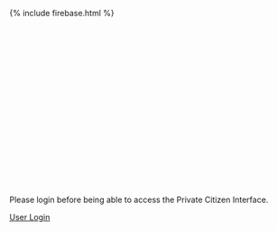 <!-- JS -->
<script src="//ajax.googleapis.com/ajax/libs/angularjs/1.3.15/angular.min.js"></script>

{% include firebase.html %}
<script src="https://embed.typeform.com/embed.js" type="text/javascript"></script>

<script>
firebase.auth().onAuthStateChanged(function(user) {
  if (user) {
    this.logged=true
  } else {
    this.logged=false
  }
});
</script>

<script>
window.addEventListener("DOMContentLoaded", function() {
  var el = document.getElementById("my-embedded-typeform");

  // When instantiating a widget embed, you must provide the DOM element
  // that will contain your typeform, the URL of your typeform, and your
  // desired embed settings
  window.typeformEmbed.makeWidget(el, "https://benoitgufflet.typeform.com/to/lu4siV", {
    hideFooter: true,
    hideHeaders: true,
    opacity: 0
  });
});
</script>

<div ng-if="this.logged" id="my-embedded-typeform" style="width: 100%; height: 300px;"></div>

<div ng-if="!this.logged">
  Please login before being able to access the Private Citizen Interface.

  <a href="https://othman-ben.github.io/StayInTouch/user_login" class="btn">User Login</a>

</ng-template>
